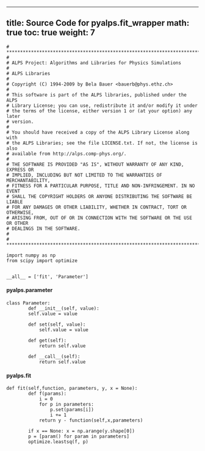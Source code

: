 
---
title: Source Code for pyalps.fit_wrapper
math: true
toc: true
weight: 7
---

    # ****************************************************************************
    # 
    # ALPS Project: Algorithms and Libraries for Physics Simulations
    # 
    # ALPS Libraries
    # 
    # Copyright (C) 1994-2009 by Bela Bauer <bauerb@phys.ethz.ch>
    # 
    # This software is part of the ALPS libraries, published under the ALPS
    # Library License; you can use, redistribute it and/or modify it under
    # the terms of the license, either version 1 or (at your option) any later
    # version.
    #  
    # You should have received a copy of the ALPS Library License along with
    # the ALPS Libraries; see the file LICENSE.txt. If not, the license is also
    # available from http://alps.comp-phys.org/.
    # 
    # THE SOFTWARE IS PROVIDED "AS IS", WITHOUT WARRANTY OF ANY KIND, EXPRESS OR 
    # IMPLIED, INCLUDING BUT NOT LIMITED TO THE WARRANTIES OF MERCHANTABILITY, 
    # FITNESS FOR A PARTICULAR PURPOSE, TITLE AND NON-INFRINGEMENT. IN NO EVENT 
    # SHALL THE COPYRIGHT HOLDERS OR ANYONE DISTRIBUTING THE SOFTWARE BE LIABLE 
    # FOR ANY DAMAGES OR OTHER LIABILITY, WHETHER IN CONTRACT, TORT OR OTHERWISE, 
    # ARISING FROM, OUT OF OR IN CONNECTION WITH THE SOFTWARE OR THE USE OR OTHER 
    # DEALINGS IN THE SOFTWARE.
    # 
    # ****************************************************************************

    import numpy as np
    from scipy import optimize


    __all__ = ['fit', 'Parameter']

#### pyalps.parameter

    class Parameter:    
            def __init__(self, value):
            self.value = value

            def set(self, value):
                self.value = value

            def get(self):
                return self.value

            def __call__(self):
                return self.value

#### pyalps.fit

    def fit(self,function, parameters, y, x = None):
            def f(params):
                i = 0
                for p in parameters:
                    p.set(params[i])
                    i += 1
                return y - function(self,x,parameters)

            if x == None: x = np.arange(y.shape[0])
            p = [param() for param in parameters]
            optimize.leastsq(f, p)
